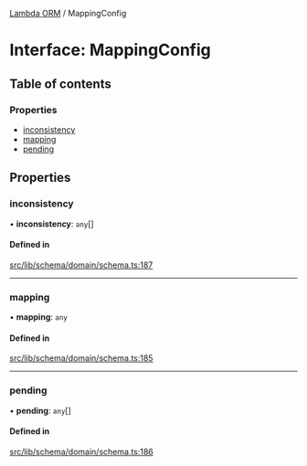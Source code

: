 [Lambda ORM](../README.md) / MappingConfig

# Interface: MappingConfig

## Table of contents

### Properties

- [inconsistency](MappingConfig.md#inconsistency)
- [mapping](MappingConfig.md#mapping)
- [pending](MappingConfig.md#pending)

## Properties

### inconsistency

• **inconsistency**: `any`[]

#### Defined in

[src/lib/schema/domain/schema.ts:187](https://github.com/FlavioLionelRita/lambdaorm/blob/46f45373/src/lib/schema/domain/schema.ts#L187)

___

### mapping

• **mapping**: `any`

#### Defined in

[src/lib/schema/domain/schema.ts:185](https://github.com/FlavioLionelRita/lambdaorm/blob/46f45373/src/lib/schema/domain/schema.ts#L185)

___

### pending

• **pending**: `any`[]

#### Defined in

[src/lib/schema/domain/schema.ts:186](https://github.com/FlavioLionelRita/lambdaorm/blob/46f45373/src/lib/schema/domain/schema.ts#L186)
